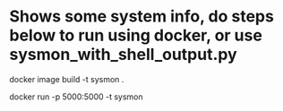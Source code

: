 # Shows some system info, do steps below to run using docker, or use sysmon_with_shell_output.py

docker image build -t sysmon .

docker run -p 5000:5000 -t sysmon
